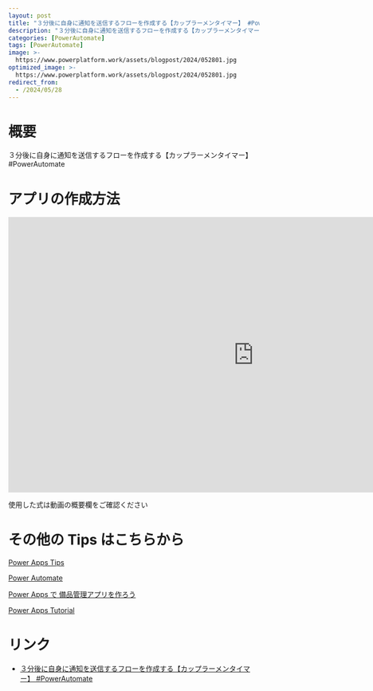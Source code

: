 ```yaml
---
layout: post
title: "３分後に自身に通知を送信するフローを作成する【カップラーメンタイマー】 #PowerAutomate"
description: "３分後に自身に通知を送信するフローを作成する【カップラーメンタイマー】 #PowerAutomateを動画で分かりやすく解説"
categories: [PowerAutomate]
tags: [PowerAutomate]
image: >-
  https://www.powerplatform.work/assets/blogpost/2024/052801.jpg
optimized_image: >-
  https://www.powerplatform.work/assets/blogpost/2024/052801.jpg
redirect_from:
  - /2024/05/28
---
```



#  概要

３分後に自身に通知を送信するフローを作成する【カップラーメンタイマー】 #PowerAutomate


# アプリの作成方法

<iframe width="983" height="553" src="https://www.youtube.com/embed/J-VEm8RQlB4" title="YouTube video player" frameborder="0" allow="accelerometer; autoplay; clipboard-write; encrypted-media; gyroscope; picture-in-picture" allowfullscreen></iframe>


使用した式は動画の概要欄をご確認ください


# その他の Tips はこちらから

[Power Apps Tips](https://www.youtube.com/watch?v=VrAQf3JQ7yM&list=PLVhFi1fb3DqakSLVMn22DDcySXh9jtzi- )


[Power Automate](https://www.youtube.com/watch?v=-YnJYT0ASEM&list=PLVhFi1fb3Dqbzic6GieqnLFgD3aTj-eHA)


[Power Apps で 備品管理アプリを作ろう](https://www.youtube.com/playlist?list=PLVhFi1fb3DqZM3HKb8Hea6XEL96990Fyn)


[Power Apps Tutorial](https://www.youtube.com/playlist?list=PLVhFi1fb3DqalxpL974VvAJvV4iWoSbe_)


# リンク


- [３分後に自身に通知を送信するフローを作成する【カップラーメンタイマー】 #PowerAutomate](https://www.youtube.com/watch?v=J-VEm8RQlB4)

